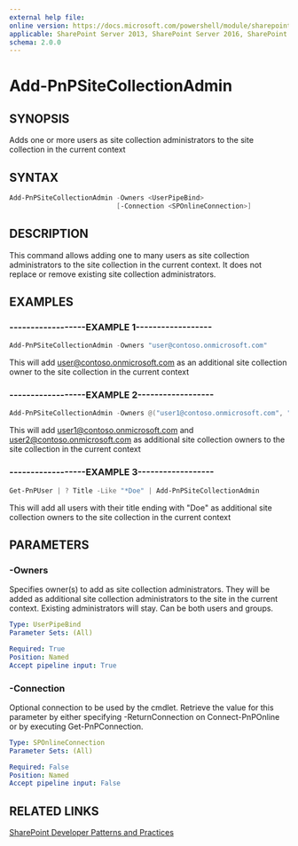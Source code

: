 ```yaml
---
external help file:
online version: https://docs.microsoft.com/powershell/module/sharepoint-pnp/add-pnpsitecollectionadmin
applicable: SharePoint Server 2013, SharePoint Server 2016, SharePoint Server 2019, SharePoint Online
schema: 2.0.0
---
```


# Add-PnPSiteCollectionAdmin

## SYNOPSIS
Adds one or more users as site collection administrators to the site collection in the current context

## SYNTAX 

```powershell
Add-PnPSiteCollectionAdmin -Owners <UserPipeBind>
                           [-Connection <SPOnlineConnection>]
```

## DESCRIPTION
This command allows adding one to many users as site collection administrators to the site collection in the current context. It does not replace or remove existing site collection administrators.

## EXAMPLES

### ------------------EXAMPLE 1------------------
```powershell
Add-PnPSiteCollectionAdmin -Owners "user@contoso.onmicrosoft.com"
```

This will add user@contoso.onmicrosoft.com as an additional site collection owner to the site collection in the current context

### ------------------EXAMPLE 2------------------
```powershell
Add-PnPSiteCollectionAdmin -Owners @("user1@contoso.onmicrosoft.com", "user2@contoso.onmicrosoft.com")
```

This will add user1@contoso.onmicrosoft.com and user2@contoso.onmicrosoft.com as additional site collection owners to the site collection in the current context

### ------------------EXAMPLE 3------------------
```powershell
Get-PnPUser | ? Title -Like "*Doe" | Add-PnPSiteCollectionAdmin
```

This will add all users with their title ending with "Doe" as additional site collection owners to the site collection in the current context

## PARAMETERS

### -Owners
Specifies owner(s) to add as site collection administrators. They will be added as additional site collection administrators to the site in the current context. Existing administrators will stay. Can be both users and groups.

```yaml
Type: UserPipeBind
Parameter Sets: (All)

Required: True
Position: Named
Accept pipeline input: True
```

### -Connection
Optional connection to be used by the cmdlet. Retrieve the value for this parameter by either specifying -ReturnConnection on Connect-PnPOnline or by executing Get-PnPConnection.

```yaml
Type: SPOnlineConnection
Parameter Sets: (All)

Required: False
Position: Named
Accept pipeline input: False
```

## RELATED LINKS

[SharePoint Developer Patterns and Practices](https://aka.ms/sppnp)